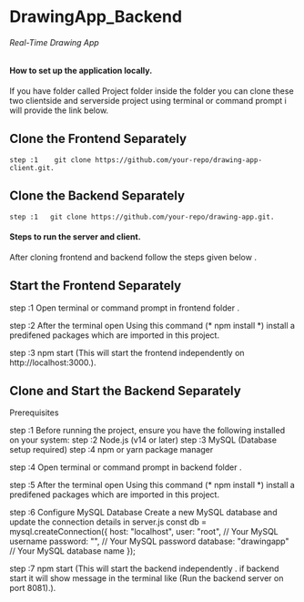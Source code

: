 # DrawingApp_Backend

###### Real-Time Drawing App
 #### How to set up the application locally.

  If you have folder called Project folder inside the folder you can clone these two clientside and serverside project using terminal or command prompt i will provide the link below.

   ## Clone the Frontend Separately

    step :1    git clone https://github.com/your-repo/drawing-app-client.git.

   ## Clone the Backend Separately

    step :1   git clone https://github.com/your-repo/drawing-app.git.


 #### Steps to run the server and client.

   After cloning frontend and backend follow the steps given below .

  ##  Start the Frontend Separately

   step :1    Open terminal or command prompt in frontend folder . 

   step :2    After the terminal open Using this command (* npm install *) install a predifened packages which are imported in this project.

   step :3    npm start (This will start the frontend independently on http://localhost:3000.).

  ## Clone and Start the Backend Separately
  Prerequisites

   step :1    Before running the project, ensure you have the following installed on your system:
   step :2    Node.js (v14 or later)
   step :3    MySQL (Database setup required)
   step :4    npm or yarn package manager

   step :4    Open terminal or command prompt in backend folder . 

   step :5    After the terminal open Using this command (* npm install *) install a predifened packages which are imported in this project.

  step :6    Configure MySQL Database
          Create a new MySQL database and update the connection details in server.js
          const db = mysql.createConnection({
                host: "localhost",
                user: "root", // Your MySQL username
                password: "", // Your MySQL password
                database: "drawingapp" // Your MySQL database name
            });

   step :7    npm start (This will start the backend independently . if backend start it will show message in the terminal like (Run the backend server on port 8081).).
